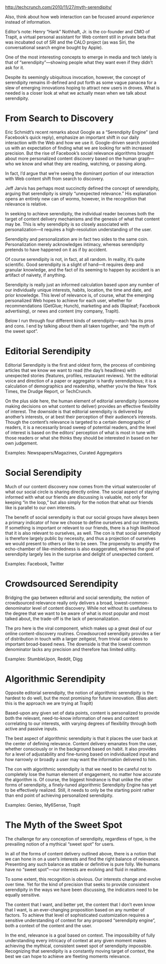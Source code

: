 http://techcrunch.com/2010/11/27/myth-serendipity/

Also, think about how web interaction can be focused around *experience* instead of information.

Editor’s note: Henry “Hank” Nothhaft, Jr. is the co-founder and CMO of Trapit, a virtual personal assistant for Web content still in private beta that was incubated out of SRI and the CALO project (as was Siri, the conversational search engine bought by Apple).

One of the most interesting concepts to emerge in media and tech lately is that of “serendipity”—showing people what they want even if they didn’t ask for it.

Despite its seemingly ubiquitous invocation, however, the concept of serendipity remains ill-defined and put forth as some vague panacea for a slew of emerging innovations hoping to attract new users in droves.  What is needed is a closer look at what we actually mean when we talk about serendipity.

# From Search to Discovery

Eric Schmidt’s recent remarks about Google as a “Serendipity Engine” (and Facebook’s quick reply), emphasize an important shift in our daily interaction with the Web and how we use it.  Google-driven search provided us with an expectation of finding what we are looking for with increased precision.  But the rise of Facebook’s social relevance algorithms brought about more personalized content discovery based on the human graph—who we know and what they are reading, watching, or passing along.

In fact, I’d argue that we’re seeing the dominant portion of our interaction with Web content shift from search to discovery.

Jeff Jarvis has perhaps most succinctly defined the concept of serendipity, arguing that serendipity is simply “unexpected relevance.”  His explanation opens an entirely new can of worms, however, in the recognition that relevance is relative.

In seeking to achieve serendipity, the individual reader becomes both the target of content delivery mechanisms and the genesis of what that content may be. This is why serendipity is so closely associated with personalization—it requires a high-resolution understanding of the user.

Serendipity and personalization are in fact two sides to the same coin.  Personalization merely acknowledges intimacy, whereas serendipity pretends to have happened on it as if by accident.

Of course serendipity is not, in fact, at all random. In reality, it’s quite scientific. Good serendipity is a slight of hand—it requires deep and granular knowledge, and the fact of its seeming to happen by accident is an artifact of naivety, if anything.

Serendipity is really just an informed calculation based upon any number of our individually unique interests, habits, location, the time and date, and prior knowledge. This level of relevance is, of course, what the emerging personalized Web hopes to achieve for each user, whether for recommendations (GetGlue; Hunch), marketing and ads (Rapleaf; Facebook advertising), or news and content (my company, TrapIt).

Below I run through four different kinds of serendipity—each has its pros and cons. I end by talking about them all taken together, and “the myth of the sweet spot”.

# Editorial Serendipity

Editorial Serendipity is the first and oldest form, the process of combining articles that we know we want to read (the day’s headlines) with unexpected stories (features, profiles, restaurant reviews). Yet the editorial voice and direction of a paper or aggregator is hardly serendipitous; it is a calculation of demographics and readership, whether you’re the New York Times, the Drudge Report, or TechCrunch.

On the plus side here, the human element of editorial serendipity (someone making decisions on what content to deliver) provides an effective flexibility of interest. The downside is that editorial serendipity is delivered by another’s interests, or at best their perception of their audience’s interests. Though the content’s relevance is targeted to a certain demographic of readers, it is a necessarily broad sweep of potential readers, and the level of interest is based on the editors’ perception of what is most in tune with those readers or what she thinks they should be interested in based on her own judgement.

Examples: Newspapers/Magazines, Curated Aggregators

# Social Serendipity

Much of our content discovery now comes from the virtual watercooler of what our social circle is sharing directly online. The social aspect of staying informed with what our friends are discussing is valuable, not only for keeping “in the loop,” but also simply for the notion that what our friends like is parallel to our own interests.

The benefit of social serendipity is that our social groups have always been a primary indicator of how we choose to define ourselves and our interests. If something is important or relevant to our friends, there is a high likelihood that it is also relevant to ourselves, as well. The con is that social serendipity is therefore largely public by necessity, and thus a projection of ourselves we would present to others or like to be seen. The propensity to amplify the echo-chamber of like-mindedness is also exaggerated, whereas the goal of serendipity largely lies in the surprise and delight of unexpected content.

Examples: Facebook, Twitter

# Crowdsourced Serendipity

Bridging the gap between editorial and social serendipity, the notion of crowdsourced relevance really only delivers a broad, lowest-common-denominator level of content discovery. While not without its usefulness to the degree that we want to be aware of what is most popular and most talked about, the trade-off is the lack of personalization.

The pro here is the viral component, which makes up a great deal of our online content-discovery routines. Crowdsourced serendipity provides a tier of distribution in touch with a larger zeitgeist, from trivial cat videos to important broad-based news. The downside is that the lowest common denominator lacks any precision and therefore has limited utility.

Examples: StumbleUpon, Reddit, Digg

# Algorithmic Serendipity

Opposite editorial serendipity, the notion of algorithmic serendipity is the hardest to do well, but the most promising for future innovation. (Bias alert: this is the approach we are trying at TrapIt)

Based-upon any given set of data points, content is personalized to provide both the relevant, need-to-know information of news and content correlating to our interests, with varying degrees of flexibility through both active and passive inputs.

The best aspect of algorithmic serendipity is that it places the user back at the center of defining relevance. Content delivery emanates from the user, whether consciously or in the background based on habit. It also provides for a level of adjustability and fine-tuning based on individualized input and how narrowly or broadly a user may want the information delivered to him.

The con with algorithmic serendipity is that we need to be careful not to completely lose the human element of engagement, no matter how accurate the algorithm is. Of course, the biggest hindrance is that unlike the other forms of serendipity, a finely-tuned algorithmic Serendipity Engine has yet to be effectively realized. Still, it needs to only be the starting point rather than end point of achieving personalized serendipity.

Examples: Genieo, My6Sense, TrapIt

# The Myth of the Sweet Spot

The challenge for any conception of serendipity, regardless of type, is the prevailing notion of a mythical “sweet spot” for users.

In all of the forms of content delivery outlined above, there is a notion that we can hone in on a user’s interests and find the right balance of relevance.  Presenting any such balance as stable or definitive is pure folly. We humans have no “sweet spot”—our interests are evolving and fluid in realtime.

To some extent, this recognition is obvious. Our interests change and evolve over time. Yet for the kind of precision that seeks to provide consistent serendipity in the ways we have been discussing, the indicators need to be equally sensitive.

The content that I want, and better yet, the content that I don’t even know that I want, is an ever-changing proposition based on any number of factors. To achieve that level of sophisticated customization requires a sensitive understanding of context for any proposed “serendipity engine”, both a context of the content and the user.

In the end, relevance is a goal based on context. The impossibility of fully understanding every intricacy of context at any given moment makes achieving the mythical, consistent sweet spot of serendipity impossible. Recognizing that serendipity is a constantly moving target of context, the best we can hope to achieve are fleeting moments relevance.
